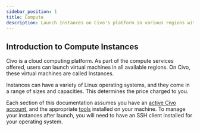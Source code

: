 ```yaml
---
sidebar_position: 1
title: Compute
description: Launch Instances on Civo's platform in various regions with a range of sizes and capacities. Learn how to manage Instances and get started today.
---
```


<head>
  <title>Get Started with Civo Compute Instances | Civo Documentation</title>
</head>

## Introduction to Compute Instances

Civo is a cloud computing platform. As part of the compute services offered, users can launch virtual machines in all available regions. On Civo, these virtual machines are called Instances.

Instances can have a variety of Linux operating systems, and they come in a range of sizes and capacities. This determines the price charged to you.

Each section of this documentation assumes you have an [active Civo account](../account/signing-up.md), and the appropriate [tools](../overview/tools-overview.md) installed on your machine. To manage your instances after launch, you will need to have an SSH client installed for your operating system.
